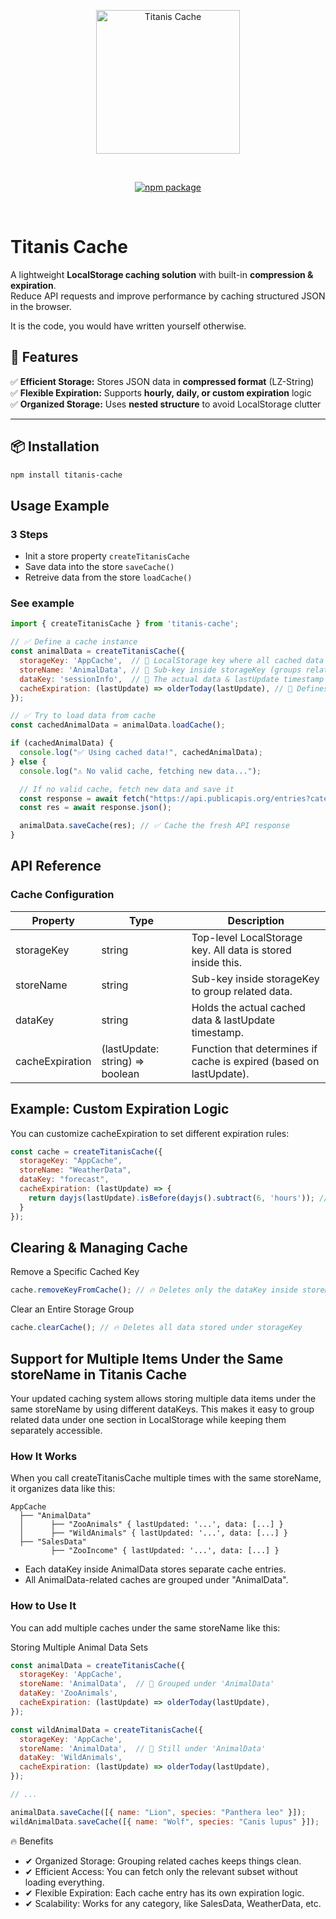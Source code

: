 <p align="center">
  <a href="https://npmjs.com/package/titanis-cache" target="_blank" rel="noopener noreferrer">
    <img width="230" src="https://ik.imagekit.io/vrfrbvdn0j/sddev/Titanis_Cache_Box.svg?updatedAt=1742227335331" alt="Titanis Cache">
  </a>
</p>
<br/>
<p align="center">
  <a href="https://npmjs.com/package/titanis-cache"><img src="https://badgen.net/npm/v/titanis-cache" alt="npm package"></a>
</p>
<br/>

# **Titanis Cache**  

A lightweight **LocalStorage caching solution** with built-in **compression & expiration**.  
Reduce API requests and improve performance by caching structured JSON in the browser.

It is the code, you would have written yourself otherwise.

## 🚀 **Features**  
✅ **Efficient Storage:** Stores JSON data in **compressed format** (LZ-String)  
✅ **Flexible Expiration:** Supports **hourly, daily, or custom expiration** logic  
✅ **Organized Storage:** Uses **nested structure** to avoid LocalStorage clutter  

---

## 📦 **Installation**  
```sh
npm install titanis-cache
```

## Usage Example

### 3 Steps

- Init a store property `createTitanisCache`
- Save data into the store `saveCache()`
- Retreive data from the store `loadCache()`

### See example

```javascript
import { createTitanisCache } from 'titanis-cache';

// ✅ Define a cache instance
const animalData = createTitanisCache({
  storageKey: 'AppCache',  // 🔹 LocalStorage key where all cached data is stored
  storeName: 'AnimalData', // 🔹 Sub-key inside storageKey (groups related data)
  dataKey: 'sessionInfo',  // 🔹 The actual data & lastUpdate timestamp are stored here
  cacheExpiration: (lastUpdate) => olderToday(lastUpdate), // 🔹 Defines expiration logic
});

// ✅ Try to load data from cache
const cachedAnimalData = animalData.loadCache();

if (cachedAnimalData) {
  console.log("✅ Using cached data!", cachedAnimalData);
} else {
  console.log("⚠️ No valid cache, fetching new data...");

  // If no valid cache, fetch new data and save it
  const response = await fetch("https://api.publicapis.org/entries?category=Animals");
  const res = await response.json();

  animalData.saveCache(res); // ✅ Cache the fresh API response
}
```


## API Reference

### Cache Configuration
| Property	| Type	| Description |
| ---	| ---	| --- |
| storageKey |	string |	Top-level LocalStorage key. All data is stored inside this. |
| storeName |	string |	Sub-key inside storageKey to group related data. |
| dataKey |	string |	Holds the actual cached data & lastUpdate timestamp. |
| cacheExpiration |	(lastUpdate: string) => boolean	| Function that determines if cache is expired (based on lastUpdate). |


## Example: Custom Expiration Logic
You can customize cacheExpiration to set different expiration rules:

```javascript
const cache = createTitanisCache({
  storageKey: "AppCache",
  storeName: "WeatherData",
  dataKey: "forecast",
  cacheExpiration: (lastUpdate) => {
    return dayjs(lastUpdate).isBefore(dayjs().subtract(6, 'hours')); // 🔥 Expires after 6 hours
  }
});
```

## Clearing & Managing Cache

Remove a Specific Cached Key

```javascript
cache.removeKeyFromCache(); // 🔥 Deletes only the dataKey inside storeName
```

Clear an Entire Storage Group

```javascript
cache.clearCache(); // 🔥 Deletes all data stored under storageKey
```

## Support for Multiple Items Under the Same storeName in Titanis Cache

Your updated caching system allows storing multiple data items under the same storeName by using different dataKeys. This makes it easy to group related data under one section in LocalStorage while keeping them separately accessible.

### How It Works
When you call createTitanisCache multiple times with the same storeName, it organizes data like this:

```
AppCache
  ├── "AnimalData"
  │      ├── "ZooAnimals" { lastUpdated: '...', data: [...] }
  │      ├── "WildAnimals" { lastUpdated: '...', data: [...] }
  ├── "SalesData"
         ├── "ZooIncome" { lastUpdated: '...', data: [...] }
```

- Each dataKey inside AnimalData stores separate cache entries.
- All AnimalData-related caches are grouped under "AnimalData".

### How to Use It
You can add multiple caches under the same storeName like this:

Storing Multiple Animal Data Sets

```javascript
const animalData = createTitanisCache({
  storageKey: 'AppCache',  
  storeName: 'AnimalData',  // 🔹 Grouped under 'AnimalData'
  dataKey: 'ZooAnimals',  
  cacheExpiration: (lastUpdate) => olderToday(lastUpdate), 
});

const wildAnimalData = createTitanisCache({
  storageKey: 'AppCache',
  storeName: 'AnimalData',  // 🔹 Still under 'AnimalData'
  dataKey: 'WildAnimals',
  cacheExpiration: (lastUpdate) => olderToday(lastUpdate), 
});

// ...

animalData.saveCache([{ name: "Lion", species: "Panthera leo" }]);
wildAnimalData.saveCache([{ name: "Wolf", species: "Canis lupus" }]);
```

🔥 Benefits
- ✔ Organized Storage: Grouping related caches keeps things clean.
- ✔ Efficient Access: You can fetch only the relevant subset without loading everything.
- ✔ Flexible Expiration: Each cache entry has its own expiration logic.
- ✔ Scalability: Works for any category, like SalesData, WeatherData, etc.
